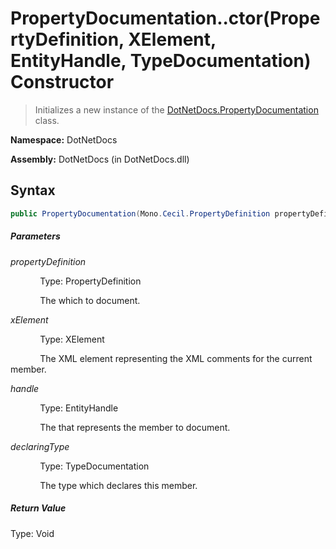 # PropertyDocumentation..ctor(PropertyDefinition, XElement, EntityHandle, TypeDocumentation) Constructor
> Initializes a new instance of the [DotNetDocs.PropertyDocumentation](/docs/DotNetDocs/PropertyDocumentation.md) class.

**Namespace:** DotNetDocs

**Assembly:** DotNetDocs (in DotNetDocs.dll)
## Syntax
```csharp
public PropertyDocumentation(Mono.Cecil.PropertyDefinition propertyDefinition, System.Xml.Linq.XElement xElement, System.Reflection.Metadata.EntityHandle handle, DotNetDocs.TypeDocumentation declaringType);
```
##### Parameters
*propertyDefinition*

&nbsp;&nbsp;&nbsp;&nbsp;&nbsp;&nbsp;&nbsp;&nbsp;&nbsp;&nbsp;&nbsp;&nbsp;Type: PropertyDefinition

&nbsp;&nbsp;&nbsp;&nbsp;&nbsp;&nbsp;&nbsp;&nbsp;&nbsp;&nbsp;&nbsp;&nbsp;The  which to document.


*xElement*

&nbsp;&nbsp;&nbsp;&nbsp;&nbsp;&nbsp;&nbsp;&nbsp;&nbsp;&nbsp;&nbsp;&nbsp;Type: XElement

&nbsp;&nbsp;&nbsp;&nbsp;&nbsp;&nbsp;&nbsp;&nbsp;&nbsp;&nbsp;&nbsp;&nbsp;The XML element representing the XML comments for the current member.


*handle*

&nbsp;&nbsp;&nbsp;&nbsp;&nbsp;&nbsp;&nbsp;&nbsp;&nbsp;&nbsp;&nbsp;&nbsp;Type: EntityHandle

&nbsp;&nbsp;&nbsp;&nbsp;&nbsp;&nbsp;&nbsp;&nbsp;&nbsp;&nbsp;&nbsp;&nbsp;The  that represents the member to document.


*declaringType*

&nbsp;&nbsp;&nbsp;&nbsp;&nbsp;&nbsp;&nbsp;&nbsp;&nbsp;&nbsp;&nbsp;&nbsp;Type: TypeDocumentation

&nbsp;&nbsp;&nbsp;&nbsp;&nbsp;&nbsp;&nbsp;&nbsp;&nbsp;&nbsp;&nbsp;&nbsp;The type which declares this member.


##### Return Value
Type: Void



